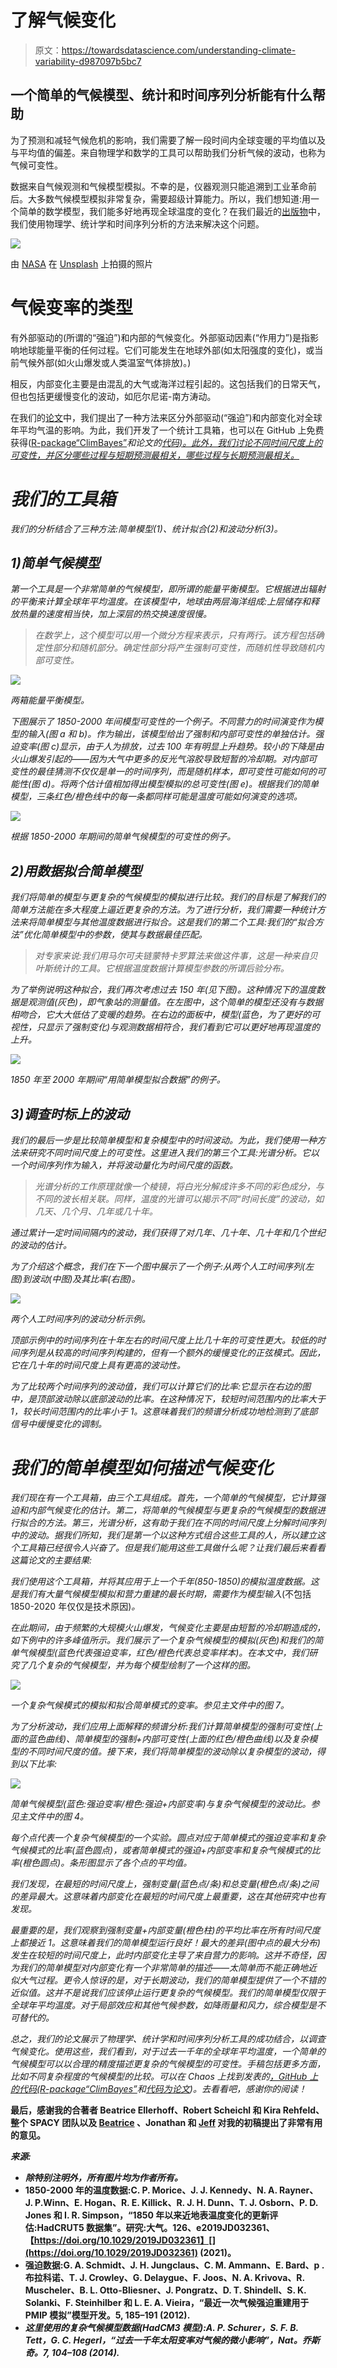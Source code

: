 # 了解气候变化

> 原文：<https://towardsdatascience.com/understanding-climate-variability-d987097b5bc7>

## 一个简单的气候模型、统计和时间序列分析能有什么帮助

为了预测和减轻气候危机的影响，我们需要了解一段时间内全球变暖的平均值以及与平均值的偏差。来自物理学和数学的工具可以帮助我们分析气候的波动，也称为气候可变性。

数据来自气候观测和气候模型模拟。不幸的是，仪器观测只能追溯到工业革命前后。大多数气候模型模拟非常复杂，需要超级计算能力。所以，我们想知道:用一个简单的数学模型，我们能多好地再现全球温度的变化？在我们最近的[出版物](https://doi.org/10.1063/5.0106123)中，我们使用物理学、统计学和时间序列分析的方法来解决这个问题。

![](img/b90f922f41990ff0168459cba7ed8bf5.png)

由 [NASA](https://unsplash.com/@nasa?utm_source=medium&utm_medium=referral) 在 [Unsplash](https://unsplash.com?utm_source=medium&utm_medium=referral) 上拍摄的照片

# 气候变率的类型

有外部驱动的(所谓的“强迫”)和内部的气候变化。外部驱动因素(“作用力”)是指影响地球能量平衡的任何过程。它们可能发生在地球外部(如太阳强度的变化)，或当前气候外部(如火山爆发或人类温室气体排放)。)

相反，内部变化主要是由混乱的大气或海洋过程引起的。这包括我们的日常天气，但也包括更缓慢变化的波动，如厄尔尼诺-南方涛动。

在我们的[论文](https://doi.org/10.1063/5.0106123)中，我们提出了一种方法来区分外部驱动(“强迫”)和内部变化对全球年平均气温的影响。为此，我们开发了一个统计工具箱，也可以在 GitHub 上免费获得([R-package“ClimBayes”](https://github.com/paleovar/ClimBayes)*和论文的[代码)。此外，我们讨论不同时间尺度上的可变性，并区分哪些过程与短期预测最相关，哪些过程与长期预测最相关。](https://github.com/paleovar/EmulatingVariability)*

# *我们的工具箱*

*我们的分析结合了三种方法:简单模型(1)、统计拟合(2)和波动分析(3)。*

## ***1)简单气候模型***

*第一个工具是一个非常简单的气候模型，即所谓的能量平衡模型。它根据进出辐射的平衡来计算全球年平均温度。在该模型中，地球由两层海洋组成:上层储存和释放热量的速度相当快，加上深层的热交换速度很慢。*

> *在数学上，这个模型可以用一个微分方程来表示，只有两行。该方程包括确定性部分和随机部分。确定性部分将产生强制可变性，而随机性导致随机内部可变性。*

*![](img/83570f47ffdf2639d7233bf407b9efcd.png)*

*两箱能量平衡模型。*

*下图展示了 1850-2000 年间模型可变性的一个例子。不同营力的时间演变作为模型的输入(图 a 和 b)。作为输出，该模型给出了强制和内部可变性的单独估计。强迫变率(图 c)显示，由于人为排放，过去 100 年有明显上升趋势。较小的下降是由火山爆发引起的——因为大气中更多的反光气溶胶导致短暂的冷却期。对内部可变性的最佳猜测不仅仅是单一的时间序列，而是随机样本，即可变性可能如何的可能性(图 d)。将两个估计值相加得出模型模拟的总可变性(图 e)。根据我们的简单模型，三条红色/橙色线中的每一条都同样可能是温度可能如何演变的选项。*

*![](img/cf2c461ac9a0ece8e672fbbf743efa1a.png)*

*根据 1850-2000 年期间的简单气候模型的可变性的例子。*

## *2)用数据拟合简单模型*

*我们将简单的模型与更复杂的气候模型的模拟进行比较。我们的目标是了解我们的简单方法能在多大程度上逼近更复杂的方法。为了进行分析，我们需要一种统计方法来将简单模型与其他温度数据进行拟合。这是我们的第二个工具:我们的“拟合方法”优化简单模型中的参数，使其与数据最佳匹配。*

> *对专家来说:我们用马尔可夫链蒙特卡罗算法来做这件事，这是一种来自贝叶斯统计的工具。它根据温度数据计算模型参数的所谓后验分布。*

*为了举例说明这种拟合，我们再次考虑过去 150 年(见下图)。这种情况下的温度数据是观测值(灰色)，即气象站的测量值。在左图中，这个简单的模型还没有与数据相吻合，它大大低估了变暖的趋势。在右边的面板中，模型(蓝色，为了更好的可视性，只显示了强制变化)与观测数据相符合，我们看到它可以更好地再现温度的上升。*

*![](img/50e9dbe705d4aa524a9071789693d5bb.png)*

*1850 年至 2000 年期间“用简单模型拟合数据”的例子。*

## *3)调查时标上的波动*

*我们的最后一步是比较简单模型和复杂模型中的时间波动。为此，我们使用一种方法来研究不同时间尺度上的可变性。这里进入我们的第三个工具:光谱分析。它以一个时间序列作为输入，并将波动量化为时间尺度的函数。*

> *光谱分析的工作原理就像一个棱镜，将白光分解成许多不同的彩色成分，与不同的波长相关联。同样，温度的光谱可以揭示不同“时间长度”的波动，如几天、几个月、几年或几十年。*

*通过累计一定时间间隔内的波动，我们获得了对几年、几十年、几十年和几个世纪的波动的估计。*

*为了介绍这个概念，我们在下一个图中展示了一个例子:从两个人工时间序列(左图)到波动(中图)及其比率(右图)。*

*![](img/7533611c532f3b2b6f35c1c404c1b120.png)*

*两个人工时间序列的波动分析示例。*

*顶部示例中的时间序列在十年左右的时间尺度上比几十年的可变性更大。较低的时间序列是从较高的时间序列构建的，但有一个额外的缓慢变化的正弦模式。因此，它在几十年的时间尺度上具有更高的波动性。*

*为了比较两个时间序列的波动值，我们可以计算它们的比率:它显示在右边的图中，是顶部波动除以底部波动的比率。在这种情况下，较短时间范围内的比率大于 1，较长时间范围内的比率小于 1。这意味着我们的频谱分析成功地检测到了底部信号中缓慢变化的调制。*

# *我们的简单模型如何描述气候变化*

*我们现在有一个工具箱，由三个工具组成。首先，一个简单的气候模型，它计算强迫和内部气候变化的估计。第二，将简单的气候模型与更复杂的气候模型的数据进行拟合的方法。第三，光谱分析，这有助于我们在不同的时间尺度上分解时间序列中的波动。据我们所知，我们是第一个以这种方式组合这些工具的人，所以建立这个工具箱已经很令人兴奋了。但是我们能用这些工具做什么呢？让我们最后来看看这篇论文的主要结果:*

*我们使用这个工具箱，并将其应用于上一个千年(850-1850)的模拟温度数据。这是我们有大量气候模型模拟和营力重建的最长时期，需要作为模型输入*(不包括 1850-2020 年仅仅是技术原因)*。*

*在此期间，由于频繁的大规模火山爆发，气候变化主要是由短暂的冷却期造成的，如下例中的许多峰值所示。我们展示了一个复杂气候模型的模拟(灰色)和我们的简单气候模型(蓝色代表强迫变率，红色/橙色代表总变率样本)。在本文中，我们研究了几个复杂的气候模型，并为每个模型绘制了一个这样的图。*

*![](img/aee53c13a6e87b99812017982a202bd2.png)*

*一个复杂气候模式的模拟和拟合简单模式的变率。参见主文件中的图 7。*

*为了分析波动，我们应用上面解释的频谱分析:我们计算简单模型的强制可变性(上面的蓝色曲线)、简单模型的强制+内部可变性(上面的红色/橙色曲线)以及复杂模型的不同时间尺度的值。接下来，我们将简单模型的波动除以复杂模型的波动，得到以下比率:*

*![](img/1638d2958a98770c560b0b1825412043.png)*

*简单气候模型(蓝色:强迫变率/橙色:强迫+内部变率)与复杂气候模型的波动比。参见主文件中的图 4。*

*每个点代表一个复杂气候模型的一个实验。圆点对应于简单模式的强迫变率和复杂气候模式的比率(蓝色圆点)，或者简单模式的强迫+内部变率和复杂气候模式的比率(橙色圆点)。条形图显示了各个点的平均值。*

*我们发现，在最短的时间尺度上，强制变量(蓝色点/条)和总变量(橙色点/条)之间的差异最大。这意味着内部变化在最短的时间尺度上最重要，这在其他研究中也有发现。*

*最重要的是，我们观察到强制变量+内部变量(橙色柱)的平均比率在所有时间尺度上都接近 1。这意味着我们的简单模型运行良好！最大的差异(图中点的最大分布)发生在较短的时间尺度上，此时内部变化主导了来自营力的影响。这并不奇怪，因为我们的简单模型对内部变化有一个非常简单的描述——太简单而不能正确地近似大气过程。更令人惊讶的是，对于长期波动，我们的简单模型提供了一个不错的近似值。这并不是说我们应该停止运行更复杂的气候模型。我们的简单模型仅限于全球年平均温度。对于局部效应和其他气候参数，如降雨量和风力，综合模型是不可替代的。*

*总之，我们的论文展示了物理学、统计学和时间序列分析工具的成功结合，以调查气候变化。使用这些，我们看到，对于过去一千年的全球年平均温度，一个简单的气候模型可以以合理的精度描述更复杂的气候模型的可变性。手稿包括更多方面，比如不同复杂程度的气候模型的比较。可以在 Chaos 上找到发表的[，GitHub 上的代码(](https://doi.org/10.1063/5.0106123)[R-package“ClimBayes”](https://github.com/paleovar/ClimBayes)*和[代码为论文](https://github.com/paleovar/EmulatingVariability))。去看看吧，感谢你的阅读！**

**最后，感谢我的合著者 Beatrice Ellerhoff、Robert Scheichl 和 Kira Rehfeld、整个 SPACY 团队以及 [Beatrice](https://medium.com/@BeatriceEllerhoff) 、Jonathan 和 [Jeff](https://medium.com/@jeffrey_85949) 对我的初稿提出了非常有用的意见。**

*****来源:*****

*   ***除特别注明外，所有图片均为作者所有。***
*   **1850-2000 年的温度数据:C. P. Morice、J. J. Kennedy、N. A. Rayner、J. P.Winn、E. Hogan、R. E. Killick、R. J. H. Dunn、T. J. Osborn、P. D. Jones 和 I. R. Simpson，“1850 年以来近地表温度变化的更新评估:HadCRUT5 数据集”。研究:大气。126、e2019JD032361、【https://doi.org/10.1029/2019JD032361】[](https://doi.org/10.1029/2019JD032361) **(2021)。****
*   **强迫数据:G. A. Schmidt、J. H. Jungclaus、C. M. Ammann、E. Bard、p .布拉科诺、T. J. Crowley、G. Delaygue、F. Joos、N. A. Krivova、R. Muscheler、B. L. Otto-Bliesner、J. Pongratz、D. T. Shindell、S. K. Solanki、F. Steinhilber 和 L. E. A. Vieira，“最近一次气候强迫重建用于 PMIP 模拟”模型开发。5, 185–191 (2012).**
*   ***这里使用的复杂气候模型数据(HadCM3 模型):A. P. Schurer，S. F. B. Tett，G. C. Hegerl，“过去一千年太阳变率对气候的微小影响”，Nat。乔斯奇。7, 104–108 (2014).***